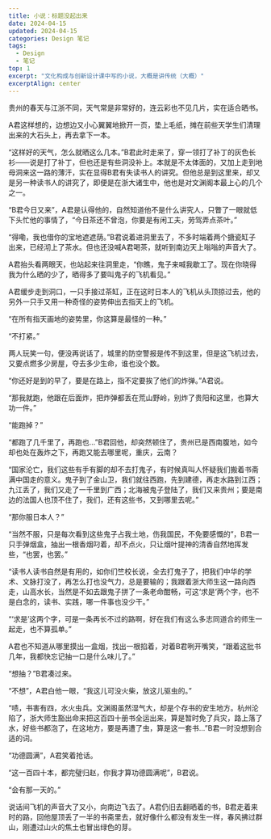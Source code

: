 ```yaml
---
title: 小说：标题没起出来
date: 2024-04-15
updated: 2024-04-15
categories: Design 笔记
tags:
  - Design
  - 笔记
top: 1
excerpt: "文化构成与创新设计课中写的小说，大概是讲传统（大概）"
excerptAlign: center
---
```


贵州的春天与江浙不同，天气常是非常好的，连云彩也不见几片，实在适合晒书。

A君这样想的，边想边又小心翼翼地掀开一页，垫上毛纸，摊在前些天学生们清理出来的大石头上，再去拿下一本。

“这样好的天气，怎么就晒这么几本。”B君此时走来了，穿一领打了补丁的灰色长衫——说是打了补丁，但也还是有些洞没补上。本就是不太体面的，又加上走到地母洞来这一路的薄汗，实在显得B君有失读书人的讲究。但他总是到这里来，却又是另一种读书人的讲究了，即便是在浙大诸生中，他也是对文渊阁本最上心的几个之一。

“B君今日又来”，A君是认得他的，自然知道他不是什么讲究人，只瞥了一眼就低下头忙他的事情了，“今日茶还不曾泡，你要是有闲工夫，劳驾弄点茶叶。”

“得嘞，我也借你的宝地遮遮荫。”B君说着进洞里去了，不多时端着两个搪瓷缸子出来，已经沏上了茶水。但也还没喊A君喝茶，就听到南边天上嗡嗡的声音大了。

A君抬头看两眼天，也站起来往洞里走，“你瞧，鬼子来喊我歇工了。现在你晓得我为什么晒的少了，晒得多了要叫鬼子的飞机看见。”

A君缓步走到洞口，一只手接过茶缸，正在这时日本人的飞机从头顶掠过去，他的另外一只手又用一种奇怪的姿势伸出去指天上的飞机。

“在所有指天画地的姿势里，你这算是最怪的一种。”

“不打紧。”

两人玩笑一句，便没再说话了，城里的防空警报是传不到这里，但是这飞机过去，又要点燃多少房屋，夺去多少生命，谁也没个数。

“你还好是到的早了，要是在路上，指不定要挨了他们的炸弹。”A君说。

“那我就跑，他跟在后面炸，把炸弹都丢在荒山野岭，别炸了贵阳和这里，也算大功一件。”

“能跑掉？”

“都跑了几千里了，再跑也...”B君回他，却突然顿住了，贵州已是西南腹地，如今却也处在轰炸之下，再跑又能去哪里呢，重庆，云南？

“国家沦亡，我们这些有手有脚的却不去打鬼子，有时候真叫人怀疑我们搬着书斋满中国走的意义。鬼子到了金山卫，我们就往西跑，先到建德，再走水路到江西；九江丢了，我们又走了一千里到广西；北海被鬼子登陆了，我们又来贵州；要是南边的法国人也顶不住了，我们，还有这些书，又到哪里去呢。”

“那你服日本人？”

“当然不服，只是每次看到这些鬼子占我土地，伤我国民，不免要感慨的”，B君一只手弹烟盒，抽出一根香烟叼着，却不点火，只让烟叶提神的清香自然地挥发些，“也罢，也罢。”

“读书人读书自然是有用的，如你们竺校长说，全去打鬼子了，把我们中华的学术、文脉打没了，再怎么打也没气力，总是要输的；我跟着浙大师生这一路向西走，山高水长，当然是不如去跟鬼子拼了一条老命酣畅，可这‘求是’两个字，也不是白念的，读书、实践，哪一件事也没少干。”

“‘求是’这两个字，可是一条再长不过的路啊，好在我们有这么多志同道合的师生一起走，也不算孤单。”

A君也不知道从哪里摸出一盒烟，找出一根掐着，对着B君咧开嘴笑，“跟着这批书几年，我都快忘记抽一口是什么味儿了。”

“想抽？”B君凑过来。

“不想”，A君白他一眼，“我这儿可没火柴，放这儿驱虫的。”

“啧，书害有四，水火虫兵。文渊阁虽然湿气大，却是个存书的安生地方。杭州沦陷了，浙大师生豁出命来把这百四十册书全运出来，算是暂时免了兵灾，路上落了水，好些书都泡了，在这地方，要是再遭了虫，算是这一套书...”B君一时没想到合适的词。

“功德圆满”，A君笑着抢话。

“这一百四十本，都完璧归赵，你我才算功德圆满呢”，B君说。

“会有那一天的。”

说话间飞机的声音大了又小，向南边飞去了。A君仍旧去翻晒着的书，B君走着来时的路，回他屋顶丢了一半的书斋里去，就好像什么都没有发生一样，春风拂过群山，刚遭过山火的焦土也冒出绿色的芽。